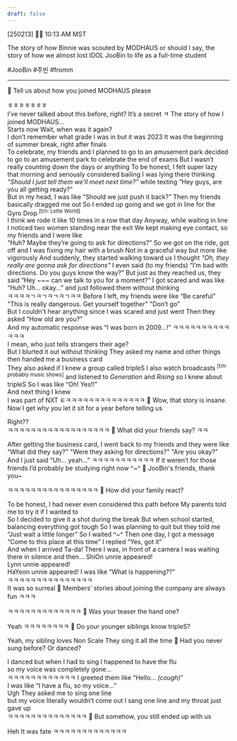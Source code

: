 ```yaml
---
draft: false
---
```

[250213] 🐣💭 10:13 AM MST

The story of how Binnie was scouted by MODHAUS or should I say, the story of how we almost lost IDOL JooBin to life as a full-time student

#JooBin #주빈 #fromm
___
🫧 Tell us about how you joined MODHAUS please

ㅎㅎㅎㅎㅎㅎㅎ  
I’ve never talked about this before, right?
It’s a secret ㅋ
The story of how I joined MODHAUS…  
Starts now
Wait, when was it again?  
I don’t remember what grade I was in but it was 2023
It was the beginning of summer break, right after finals  
To celebrate, my friends and I planned to go to an amusement park
decided to go to an amusement park to celebrate the end of exams
But I wasn’t really counting down the days or anything
To be honest, I felt super lazy that morning and seriously considered bailing
I was lying there thinking *“Should I just tell them we’ll meet next time?”* 
while texting “Hey guys, are you all getting ready?”  
But in my head, I was like “Should we just push it back?”
Then my friends basically dragged me out
So I ended up going and we got in line for the Gyro Drop <sup>[t/n: Lotte World]</sup>  
I think we rode it like 10 times in a row that day
Anyway, while waiting in line 
I noticed two women standing near the exit
We kept making eye contact, so my friends and I were like  
“Huh? Maybe they’re going to ask for directions?”
So we got on the ride, got off and I was fixing my hair with a brush 
Not in a graceful way but more like vigorously 
And suddenly, they started walking toward us
I thought *"Oh, they really are gonna ask for directions"*
I even said (to my friends) 
“I’m bad with directions. Do you guys know the way?”
But just as they reached us, they said
“Hey ~~~ can we talk to you for a moment?”
I got scared and was like “Huh? Uh… okay…”
and just followed them without thinking  
ㅋㅋㅋㅋㄱㅋㄱㅋㄱㅋㄱㅋㅋ
Before I left, my friends were like 
“Be careful" "This is really dangerous. Get yourself together" "Don’t go”  
But I couldn't hear anything since I was scared and just went
Then they asked “How old are you?”  
And my automatic response was “I was born in 2009…!”
ㅋㅋㅋㅋㅋㅋㅋㅋㅋㅋㅋㅋㅋ  
I mean, who just tells strangers their age?  
But I blurted it out without thinking
They asked my name and other things  
then handed me a business card  
They also asked if I knew a group called tripleS
I also watch broadcasts <sup>[t/n: probably music shows]</sup>
and listened to _Generation_ and _Rising_ so I knew about tripleS 
So I was like “Oh! Yes!!”  
And next thing I knew  
I was part of NXT
ㅌㅋㅋㅋㅋㅋㅋㅋㅋㅋㅋㅋㅋㅋㅋ
🫧 Wow, that story is insane. Now I get why you let it sit for a year before telling us

Right??  
ㅋㅋㅋㅋㅋㅋㅋㅋㅋㅋㅋㅋㅋㅋㅋㅋㅋㅋ
🫧 What did your friends say? ㅋㅋ

After getting the business card, I went back to my friends and they were like 
“What did they say?" "Were they asking for directions?" "Are you okay?”
And I just said “Uh… yeah…”
ㅋㅋㅋㅋㅋㅋㅋㅋㅋㅋㅋ
If it weren’t for those friends
I’d probably be studying right now
^~^
🫧 JooBin's friends, thank you~

ㅋㅋㅋㅋㅋㅋㅋㅋㅋㅋㅋㅋㅋㅋㅋㅋ
🫧 How did your family react?

To be honest, I had never even considered this path before
My parents told me to try it if I wanted to  
So I decided to give it a shot during the break
But when school started, balancing everything got tough
So I was planning to quit but they told me 
“Just wait a little longer” 
So I waited ^~^
Then one day, I got a message “Come to this place at this time”
I replied “Yes, got it”  
And when I arrived
Ta-da! There I was, in front of a camera
I was waiting there in silence and then…
ShiOn unnie appeared!  
Lynn unnie appeared!  
HaYeon unnie appeared!
I was like “What is happening??”  
ㅋㅋㅋㅋㅋㅋㅋㅋㅋㅋㅋㅋㅋㅋㅋ  
It was so surreal
🫧 Members’ stories about joining the company are always fun  ㅋㅋㅋ

ㅋㅋㅋㅋㅋㅋㅋㅋㅋㅋㅋㅋㅋ
🫧 Was your teaser the hand one?

Yeah ㅋㅋㅋㅋㅋㅋㅋㅋ
🫧 Do your younger siblings know tripleS?

Yeah, my sibling loves Non Scale 
They sing it all the time
🫧 Had you never sung before? Or danced?

I danced but when I had to sing
I happened to have the flu  
so my voice was completely gone…  
ㅋㅋㅋㅋㅋㅋㅋㅋㅋㅋㅋㅋ
I greeted them like “Hello… *(cough)*”  
I was like “I have a flu, so my voice…”  
Ugh
They asked me to sing one line  
but my voice literally wouldn’t come out
I sang one line and my throat just gave up  
ㅋㅋㅋㅋㅋㅋㅋㅋㅋㅋㅋㅋㅋㅋ
🫧 But somehow, you still ended up with us

Heh
It was fate 
ㅋㅋㅋㅋㅋㅋㅋㅋㅋㅋㅋㅋㅋ
